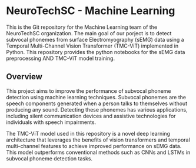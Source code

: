 # NeuroTechSC - Machine Learning

This is the Git repository for the Machine Learning team of the NeuroTechSC organization. The main goal of our porject is to detect subvocal phonemes from surface Electromyography (sEMG) data using a Temporal Multi-Channel Vision Transformer (TMC-ViT) implemented in Python. This repository provides the python notebooks for the sEMG data preprocessing AND TMC-ViT model training.

## Overview

This project aims to improve the performance of subvocal phoneme detection using machine learning techniques. Subvocal phonemes are the speech components generated when a person talks to themselves without producing any sound. Detecting these phonemes has various applications, including silent communication devices and assistive technologies for individuals with speech impairments.

The TMC-ViT model used in this repository is a novel deep learning architecture that leverages the benefits of vision transformers and temporal multi-channel features to achieve improved performance on sEMG data. This model outperforms conventional methods such as CNNs and LSTMs in subvocal phoneme detection tasks.